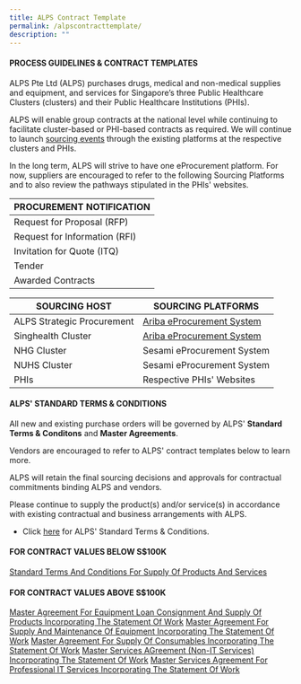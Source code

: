 ```yaml
---
title: ALPS Contract Template
permalink: /alpscontracttemplate/
description: ""
---
```

#### PROCESS GUIDELINES & CONTRACT TEMPLATES

ALPS Pte Ltd (ALPS) purchases drugs, medical and non-medical supplies and equipment, and services for Singapore’s three Public Healthcare Clusters (clusters) and their Public Healthcare Institutions (PHIs).

ALPS will enable group contracts at the national level while continuing to facilitate cluster-based or PHI-based contracts as required. We will continue to launch [sourcing events](/nationalsourcingevents/) through the existing platforms at the respective clusters and PHIs.

In the long term, ALPS will strive to have one eProcurement platform. For now, suppliers are encouraged to refer to the following Sourcing Platforms and to also review the pathways stipulated in the PHIs' websites.

| PROCUREMENT NOTIFICATION |
| ------- |
| Request for Proposal (RFP) |
| Request for Information (RFI) |
| Invitation for Quote (ITQ) |
| Tender |
| Awarded Contracts |

| SOURCING HOST | SOURCING PLATFORMS |
| -------- | -------- |
|ALPS Strategic Procurement| [Ariba eProcurement System](https://www.sap.com/products/spend-management.html)  |
| Singhealth Cluster     | [Ariba eProcurement System](https://www.sap.com/products/spend-management.html)  |
| NHG Cluster     | Sesami eProcurement System |
| NUHS Cluster     | Sesami eProcurement System
| PHIs     | Respective PHIs' Websites  |


#### ALPS' STANDARD TERMS & CONDITIONS

All new and existing purchase orders will be governed by ALPS' **Standard Terms & Conditons** and **Master Agreements**. 

Vendors are encouraged to refer to ALPS' contract templates below to learn more.

ALPS will retain the final sourcing decisions and approvals for contractual commitments binding ALPS and vendors.

Please continue to supply the product(s) and/or service(s) in accordance with existing contractual and business arrangements with ALPS.
* Click [here]() for ALPS' Standard Terms & Conditions.

#### FOR CONTRACT VALUES BELOW S$100K

[Standard Terms And Conditions For Supply Of Products And Services]()

#### FOR CONTRACT VALUES ABOVE S$100K

[Master Agreement For Equipment Loan Consignment And Supply Of Products Incorporating The Statement Of Work]()
[Master Agreement For Supply And Maintenance Of Equipment Incorporating The Statement Of Work]()
[Master Agreement For Supply Of Consumables Incorporating The Statement Of Work]()
[Master Services AGreement (Non-IT Services) Incorporating The Statement Of Work]()
[Master Services Agreement For Professional IT Services Incorporating The Statement Of Work]()


